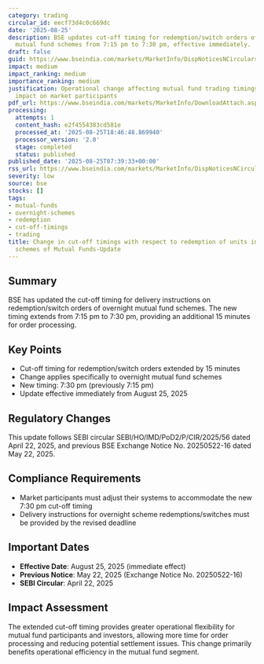 ```yaml
---
category: trading
circular_id: eecf73d4c0c669dc
date: '2025-08-25'
description: BSE updates cut-off timing for redemption/switch orders of overnight
  mutual fund schemes from 7:15 pm to 7:30 pm, effective immediately.
draft: false
guid: https://www.bseindia.com/markets/MarketInfo/DispNoticesNCirculars.aspx?Noticeid={E5551D97-9B33-4B6C-8830-74AD029840EC}&noticeno=20250825-6&dt=08/25/2025&icount=6&totcount=67&flag=0
impact: medium
impact_ranking: medium
importance_ranking: medium
justification: Operational change affecting mutual fund trading timings with moderate
  impact on market participants
pdf_url: https://www.bseindia.com/markets/MarketInfo/DownloadAttach.aspx?id=20250825-6&attachedId=
processing:
  attempts: 1
  content_hash: e2f4554383cd581e
  processed_at: '2025-08-25T18:46:48.869940'
  processor_version: '2.0'
  stage: completed
  status: published
published_date: '2025-08-25T07:39:33+00:00'
rss_url: https://www.bseindia.com/markets/MarketInfo/DispNoticesNCirculars.aspx?Noticeid={E5551D97-9B33-4B6C-8830-74AD029840EC}&noticeno=20250825-6&dt=08/25/2025&icount=6&totcount=67&flag=0
severity: low
source: bse
stocks: []
tags:
- mutual-funds
- overnight-schemes
- redemption
- cut-off-timings
- trading
title: Change in cut-off timings with respect to redemption of units in overnight
  schemes of Mutual Funds-Update
---
```


## Summary

BSE has updated the cut-off timing for delivery instructions on redemption/switch orders of overnight mutual fund schemes. The new timing extends from 7:15 pm to 7:30 pm, providing an additional 15 minutes for order processing.

## Key Points

- Cut-off timing for redemption/switch orders extended by 15 minutes
- Change applies specifically to overnight mutual fund schemes
- New timing: 7:30 pm (previously 7:15 pm)
- Update effective immediately from August 25, 2025

## Regulatory Changes

This update follows SEBI circular SEBI/HO/IMD/PoD2/P/CIR/2025/56 dated April 22, 2025, and previous BSE Exchange Notice No. 20250522-16 dated May 22, 2025.

## Compliance Requirements

- Market participants must adjust their systems to accommodate the new 7:30 pm cut-off timing
- Delivery instructions for overnight scheme redemptions/switches must be provided by the revised deadline

## Important Dates

- **Effective Date**: August 25, 2025 (immediate effect)
- **Previous Notice**: May 22, 2025 (Exchange Notice No. 20250522-16)
- **SEBI Circular**: April 22, 2025

## Impact Assessment

The extended cut-off timing provides greater operational flexibility for mutual fund participants and investors, allowing more time for order processing and reducing potential settlement issues. This change primarily benefits operational efficiency in the mutual fund segment.
